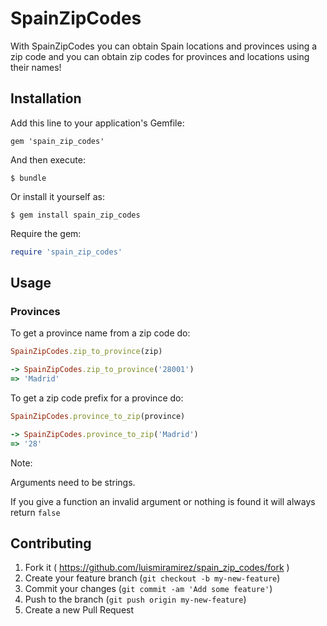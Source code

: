 # SpainZipCodes

With SpainZipCodes you can obtain Spain locations and provinces using a zip code and you can obtain zip codes for provinces and locations using their names!

## Installation

Add this line to your application's Gemfile:

    gem 'spain_zip_codes'

And then execute:

    $ bundle

Or install it yourself as:

    $ gem install spain_zip_codes

Require the gem:

```ruby
require 'spain_zip_codes'
```
## Usage

### Provinces

To get a province name from a zip code do:

```ruby
SpainZipCodes.zip_to_province(zip)

-> SpainZipCodes.zip_to_province('28001')
=> 'Madrid'
```

To get a zip code prefix for a province do:

```ruby
SpainZipCodes.province_to_zip(province)

-> SpainZipCodes.province_to_zip('Madrid')
=> '28'
```

Note:

Arguments need to be strings.

If you give a function an invalid argument or nothing is found it will always return ``false``  

## Contributing

1. Fork it ( https://github.com/luismiramirez/spain_zip_codes/fork )
2. Create your feature branch (`git checkout -b my-new-feature`)
3. Commit your changes (`git commit -am 'Add some feature'`)
4. Push to the branch (`git push origin my-new-feature`)
5. Create a new Pull Request
